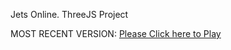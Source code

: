 Jets Online. ThreeJS Project

MOST RECENT VERSION: [Please Click here to Play](https://rawcdn.githack.com/alperenbutun/jets-online/0e30796/index.html)
